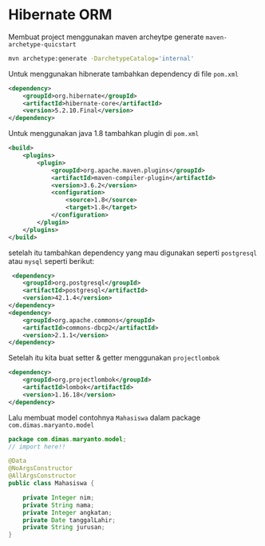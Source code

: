 # Hibernate ORM

Membuat project menggunakan maven archeytpe generate `maven-archetype-quicstart`

```bash
mvn archetype:generate -DarchetypeCatalog='internal'
```

Untuk menggunakan hibnerate tambahkan dependency di file `pom.xml`

```xml
<dependency>
    <groupId>org.hibernate</groupId>
    <artifactId>hibernate-core</artifactId>
    <version>5.2.10.Final</version>
</dependency>
```

Untuk menggunakan java 1.8 tambahkan plugin di `pom.xml`

```xml
<build>
    <plugins>
        <plugin>
            <groupId>org.apache.maven.plugins</groupId>
            <artifactId>maven-compiler-plugin</artifactId>
            <version>3.6.2</version>
            <configuration>
                <source>1.8</source>
                <target>1.8</target>
            </configuration>
        </plugin>
    </plugins>
</build>
```

setelah itu tambahkan dependency yang mau digunakan seperti `postgresql` atau `mysql` seperti berikut:

```xml
 <dependency>
    <groupId>org.postgresql</groupId>
    <artifactId>postgresql</artifactId>
    <version>42.1.4</version>
</dependency>
<dependency>
    <groupId>org.apache.commons</groupId>
    <artifactId>commons-dbcp2</artifactId>
    <version>2.1.1</version>
</dependency>
```

Setelah itu kita buat setter & getter menggunakan `projectlombok`

```xml
<dependency>
    <groupId>org.projectlombok</groupId>
    <artifactId>lombok</artifactId>
    <version>1.16.18</version>
</dependency>
```

Lalu membuat model contohnya `Mahasiswa` dalam package `com.dimas.maryanto.model`

```java
package com.dimas.maryanto.model;
// import here!!

@Data
@NoArgsConstructor
@AllArgsConstructor
public class Mahasiswa {

    private Integer nim;
    private String nama;
    private Integer angkatan;
    private Date tanggalLahir;
    private String jurusan;
}
```
